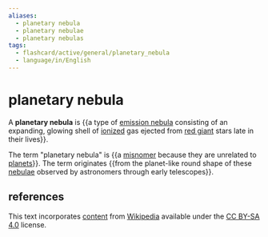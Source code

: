 ```yaml
---
aliases:
  - planetary nebula
  - planetary nebulae
  - planetary nebulas
tags:
  - flashcard/active/general/planetary_nebula
  - language/in/English
---
```


# planetary nebula

A __planetary nebula__ is {{a type of [emission nebula](emission%20nebula.md) consisting of an expanding, glowing shell of [ionized](ionization.md) gas ejected from [red giant](red%20giant.md) stars late in their lives}}. <!--SR:!2025-01-20,117,290-->

The term "planetary nebula" is {{a [misnomer](misnomer.md) because they are unrelated to [planets](planet.md)}}. The term originates {{from the planet-like round shape of these [nebulae](nebula.md) observed by astronomers through early telescopes}}. <!--SR:!2025-05-17,214,310!2025-06-26,254,330-->

## references

This text incorporates [content](https://en.wikipedia.org/wiki/planetary_nebula) from [Wikipedia](Wikipedia.md) available under the [CC BY-SA 4.0](https://creativecommons.org/licenses/by-sa/4.0/) license.
